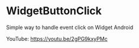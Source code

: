 # WidgetButtonClick
Simple way to handle event click on Widget Android

YouTube: https://youtu.be/2gPG9kxyPMc
